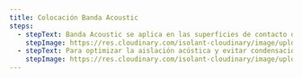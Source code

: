 ```yaml
---
title: Colocación Banda Acoustic
steps:
  - stepText: Banda Acoustic se aplica en las superficies de contacto de montantes y soleras con cualquier estructura.
    stepImage: https://res.cloudinary.com/isolant-cloudinary/image/upload/f_auto,q_auto:good/website-2021/instructions/colocacion-banda-acoustic/isolant-aislantes-linea-construccion-en-seco-paso-a-paso-colocacion-banda-acoustic-1.jpg
  - stepText: Para optimizar la aislación acústica y evitar condensaciones por diferencia de temperaturas, aplicar sobre los laterales de los montantes que estarán en contacto con las placas internas o externas de terminación.
    stepImage: https://res.cloudinary.com/isolant-cloudinary/image/upload/f_auto,q_auto:good/website-2021/instructions/colocacion-banda-acoustic/isolant-aislantes-linea-construccion-en-seco-paso-a-paso-colocacion-banda-acoustic-2.jpg
---
```

